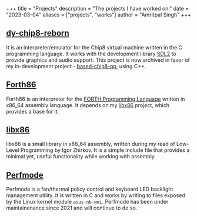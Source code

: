 +++
title = "Projects"
description = "The projects I have worked on."
date = "2023-03-04"
aliases = ["projects", "works"]
author = "Amritpal Singh"
+++

## [dy-chip8-reborn](https://github.com/icebarf/dy-chip8-reborn)
It is an interpreter/emulator for the Chip8 virtual machine written in the C
programming language. It works with the development library [SDL2](https://www.libsdl.org/)
to provide graphics and audio support. This project is now archived in favor
of my in-development project - [based-chip8-pp](https://github.com/icebarf/based-chip8-pp), using C++. 

## [Forth86](https://github.com/icebarf/FORTH86)
Forth86 is an interpreter for the 
[FORTH Programming Language](https://en.wikipedia.org/wiki/Forth_(programming_language))
written in x86_64 assembly language. It depends on my [libx86](#libx86) project, which provides a base for it.

## [libx86](https://github.com/icebarf/libx86)
libx86 is a small library in x86_64 assembly, written during my read of
Low-Level Programming by Igor Zhirkov. It is a simple include file that
provides a minimal yet, useful functionality while working with assembly.

## [Perfmode](https://github.com/icebarf/perfmode)
Perfmode is a fan/thermal policy control and keyboard LED backlight management
utility. It is written in C and works by writing to files exposed by
the Linux kernel module `asus-nb-wmi`. Perfmode has been under maintainenance
since 2021 and will continue to do so.
